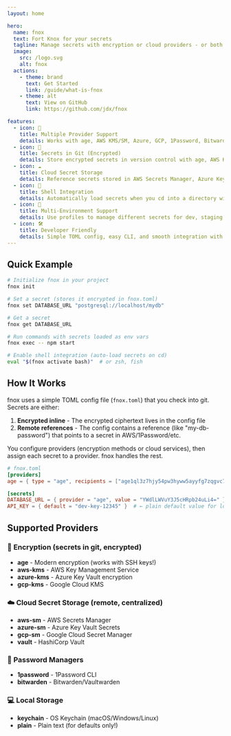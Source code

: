 ```yaml
---
layout: home

hero:
  name: fnox
  text: Fort Knox for your secrets
  tagline: Manage secrets with encryption or cloud providers - or both!
  image:
    src: /logo.svg
    alt: fnox
  actions:
    - theme: brand
      text: Get Started
      link: /guide/what-is-fnox
    - theme: alt
      text: View on GitHub
      link: https://github.com/jdx/fnox

features:
  - icon: 🔐
    title: Multiple Provider Support
    details: Works with age, AWS KMS/SM, Azure, GCP, 1Password, Bitwarden, HashiCorp Vault, and more.
  - icon: 📝
    title: Secrets in Git (Encrypted)
    details: Store encrypted secrets in version control with age, AWS KMS, Azure KMS, or GCP KMS.
  - icon: ☁️
    title: Cloud Secret Storage
    details: Reference secrets stored in AWS Secrets Manager, Azure Key Vault, GCP Secret Manager, or Vault.
  - icon: 🔄
    title: Shell Integration
    details: Automatically load secrets when you cd into a directory with a fnox.toml file.
  - icon: 🎯
    title: Multi-Environment Support
    details: Use profiles to manage different secrets for dev, staging, and production.
  - icon: 🛠️
    title: Developer Friendly
    details: Simple TOML config, easy CLI, and smooth integration with your existing workflow.
---
```


## Quick Example

```bash
# Initialize fnox in your project
fnox init

# Set a secret (stores it encrypted in fnox.toml)
fnox set DATABASE_URL "postgresql://localhost/mydb"

# Get a secret
fnox get DATABASE_URL

# Run commands with secrets loaded as env vars
fnox exec -- npm start

# Enable shell integration (auto-load secrets on cd)
eval "$(fnox activate bash)"  # or zsh, fish
```

## How It Works

fnox uses a simple TOML config file (`fnox.toml`) that you check into git. Secrets are either:

1. **Encrypted inline** - The encrypted ciphertext lives in the config file
2. **Remote references** - The config contains a reference (like "my-db-password") that points to a secret in AWS/1Password/etc.

You configure providers (encryption methods or cloud services), then assign each secret to a provider. fnox handles the rest.

```toml
# fnox.toml
[providers]
age = { type = "age", recipients = ["age1ql3z7hjy54pw3hyww5ayyfg7zqgvc7w3j2elw8zmrj2kg5sfn9aqmcac8p"] }

[secrets]
DATABASE_URL = { provider = "age", value = "YWdlLWVuY3J5cHRpb24uLi4=" }  # ← encrypted ciphertext, safe to commit
API_KEY = { default = "dev-key-12345" }  # ← plain default value for local dev
```

## Supported Providers

### 🔐 Encryption (secrets in git, encrypted)

- **age** - Modern encryption (works with SSH keys!)
- **aws-kms** - AWS Key Management Service
- **azure-kms** - Azure Key Vault encryption
- **gcp-kms** - Google Cloud KMS

### ☁️ Cloud Secret Storage (remote, centralized)

- **aws-sm** - AWS Secrets Manager
- **azure-sm** - Azure Key Vault Secrets
- **gcp-sm** - Google Cloud Secret Manager
- **vault** - HashiCorp Vault

### 🔑 Password Managers

- **1password** - 1Password CLI
- **bitwarden** - Bitwarden/Vaultwarden

### 💻 Local Storage

- **keychain** - OS Keychain (macOS/Windows/Linux)
- **plain** - Plain text (for defaults only!)
